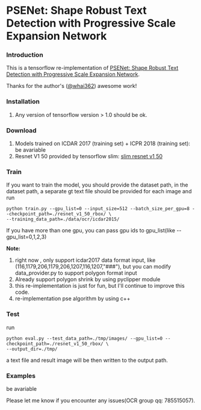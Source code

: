 # PSENet: Shape Robust Text Detection with Progressive Scale Expansion Network

### Introduction
This is a tensorflow re-implementation of [PSENet: Shape Robust Text Detection with Progressive Scale Expansion Network](https://arxiv.org/abs/1806.02559).

Thanks for the author's ([@whai362](https://github.com/whai362)) awesome work!

### Installation
1. Any version of tensorflow version > 1.0 should be ok.

### Download
1. Models trained on ICDAR 2017 (training set) + ICPR 2018 (training set): be avariable
2. Resnet V1 50 provided by tensorflow slim: [slim resnet v1 50](http://download.tensorflow.org/models/resnet_v1_50_2016_08_28.tar.gz)

### Train
If you want to train the model, you should provide the dataset path, in the dataset path, a separate gt text file should be provided for each image
and run

```
python train.py --gpu_list=0 --input_size=512 --batch_size_per_gpu=8 --checkpoint_path=./resnet_v1_50_rbox/ \
--training_data_path=./data/ocr/icdar2015/
```

If you have more than one gpu, you can pass gpu ids to gpu_list(like --gpu_list=0,1,2,3)

**Note:**
1. right now , only support icdar2017 data format input, like (116,1179,206,1179,206,1207,116,1207,"###"),
but you can modify data_provider.py to support polygon format input
2. Already support polygon shrink by using pyclipper module
3. this re-implementation is just for fun, but I'll continue to improve this code.
4. re-implementation pse algorithm by using c++

### Test
run
```
python eval.py --test_data_path=./tmp/images/ --gpu_list=0 --checkpoint_path=./resnet_v1_50_rbox/ \
--output_dir=./tmp/
```

a text file and result image will be then written to the output path.


### Examples
be avariable


Please let me know if you encounter any issues(OCR group qq: 785515057).
